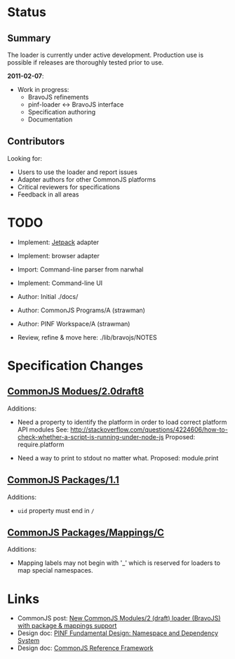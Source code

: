 
Status
======

Summary
-------

The loader is currently under active development. Production use is possible if
releases are thoroughly tested prior to use.

__2011-02-07__:

 * Work in progress:
   * BravoJS refinements
   * pinf-loader <-> BravoJS interface
   * Specification authoring
   * Documentation

Contributors
------------

Looking for:

 * Users to use the loader and report issues
 * Adapter authors for other CommonJS platforms
 * Critical reviewers for specifications
 * Feedback in all areas


TODO
====

 * Implement: [Jetpack](https://jetpack.mozillalabs.com/) adapter
 * Implement: browser adapter

 * Import: Command-line parser from narwhal
 * Implement: Command-line UI

 * Author: Initial ./docs/
 * Author: CommonJS Programs/A (strawman)
 * Author: PINF Workspace/A (strawman)

 * Review, refine & move here: ./lib/bravojs/NOTES


Specification Changes
=====================


[CommonJS Modues/2.0draft8](http://www.page.ca/~wes/CommonJS/modules-2.0-draft8/)
---------------------------

Additions:

 * Need a property to identify the platform in order to load correct platform API modules
   See: http://stackoverflow.com/questions/4224606/how-to-check-whether-a-script-is-running-under-node-js
   Proposed: require.platform

 * Need a way to print to stdout no matter what.
   Proposed: module.print


[CommonJS Packages/1.1](http://wiki.commonjs.org/wiki/Packages/1.1)
-----------------------

Additions:

 * `uid` property must end in `/`

  
[CommonJS Packages/Mappings/C](http://wiki.commonjs.org/wiki/Packages/Mappings/C)
------------------------------

Additions:

 * Mapping labels may not begin with '_' which is reserved for loaders to map special namespaces.


Links
=====

 * CommonJS post: [New CommonJS Modules/2 (draft) loader (BravoJS) with package & mappings support](http://groups.google.com/group/commonjs/browse_thread/thread/94a63889a6ef712f)
 * Design doc: [PINF Fundamental Design: Namespace and Dependency System](https://github.com/cadorn/pinf/blob/master/docs/Design/Foundation.md)
 * Design doc: [CommonJS Reference Framework](http://code.tolsma.net/blog/commonjs/)

